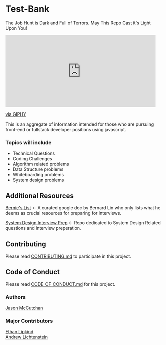 # Test-Bank
The Job Hunt is Dark and Full of Terrors. May This Repo Cast it's Light Upon You!
<iframe src="https://giphy.com/embed/L1iiFwaCvbIVG" width="480" height="230" frameBorder="0" class="giphy-embed" allowFullScreen></iframe><p><a href="https://giphy.com/gifs/the-spirit-indestructible-L1iiFwaCvbIVG">via GIPHY</a></p>
This is an aggregate of information intended for those who are pursuing front-end or fullstack developer positions using javascript.

### Topics will include
* Technical Questions
* Coding Challenges
* Algorithm related problems
* Data Structure problems
* Whiteboarding problems
* System design problems

## Additional Resources

[Bernie's List](https://docs.google.com/document/d/1G4npWlJrIJluh66C07al3_1kSsHcgrenRSvnnH-HKSQ/edit) 
<- A curated google doc by Bernard Lin who only lists what he deems as crucial resources for preparing for interviews.

[System Design Interview Prep](https://github.com/checkcheckzz/system-design-interview) <- Repo dedicated to System Design Related questions and interview preperation.

## Contributing
Please read [CONTRIBUTING.md](https://github.com/JClutch/Test-Bank/blob/master/CONTRIBUTING.md) to participate in this project.

## Code of Conduct
Please read [CODE_OF_CONDUCT.md](https://github.com/JClutch/Test-Bank/blob/master/CODE_OF_CONDUCT.md) for this project.

### Authors
[Jason McCutchan](https://github.com/JClutch)


### Major Contributors
[Ethan Lipkind](https://github.com/ethantheman) <br>
[Andrew Lichtenstein](https://github.com/andrewblgithub)
